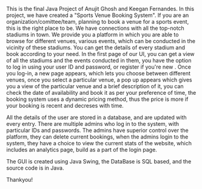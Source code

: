 This is the final Java Project of Anujit Ghosh and Keegan Fernandes. In this project, we have created a "Sports Venue Booking System". If you are an organization/comittee/team, planning to book a venue for a sports event, this is the right place to be. We have connections with all the top-notch stadiums in town. We provide you a platform in which you are able to browse for different venues, various events, which can be conducted in the vicinity of these stadiums. You can get the details of every stadium and book according to your need. In the first page of our UI, you can get a view of all the stadiums and the events conducted in them, you have the option to log in using your user ID and password, or register if you're new . Once you log-in, a new page appears, which lets you choose between different venues, once you select a particular venue, a pop up appears which gives you a view of the particular venue and a brief description of it, you can check the date of availability and book it as per your preference of time, the booking system uses a dynamic pricing method, thus the price is more if your booking is recent and decreses with time. 

All the details of the user are stored in a database, and are updated with every entry. There are multiple admins who log in to the system, with particular IDs and passwords. The admins have superior control over the platform, they can delete current bookings, when the admins login to the system, they have a choice to view the current stats of the website, which includes an analytics page, build as a part of the login page.  

The GUI is created using Java Swing,  the DataBase is SQL based, and the source code is in Java.

Thankyou!
